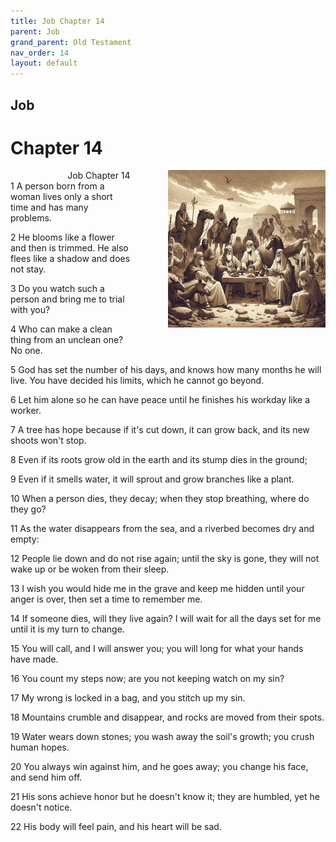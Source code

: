 ```yaml
---
title: Job Chapter 14
parent: Job
grand_parent: Old Testament
nav_order: 14
layout: default
---
```


## Job

# Chapter 14

<div style="clear: both; text-align: right;">
    <div style="max-width: 50%; height: auto; float: right; margin: 0 0 10px 10px; padding-left: 10%;">
        <img src="/assets/Image/Job/500/14.jpg" alt="Job Chapter 14" class="chapter-image">
    </div>
    <figcaption style="font-size: 14px; text-align: right;">Job Chapter 14</figcaption>
</div>
1 A person born from a woman lives only a short time and has many problems.

2 He blooms like a flower and then is trimmed. He also flees like a shadow and does not stay.

3 Do you watch such a person and bring me to trial with you?

4 Who can make a clean thing from an unclean one? No one.

5 God has set the number of his days, and knows how many months he will live. You have decided his limits, which he cannot go beyond.

6 Let him alone so he can have peace until he finishes his workday like a worker.

7 A tree has hope because if it's cut down, it can grow back, and its new shoots won't stop.

8 Even if its roots grow old in the earth and its stump dies in the ground;

9 Even if it smells water, it will sprout and grow branches like a plant.

10 When a person dies, they decay; when they stop breathing, where do they go?

11 As the water disappears from the sea, and a riverbed becomes dry and empty:

12 People lie down and do not rise again; until the sky is gone, they will not wake up or be woken from their sleep.

13 I wish you would hide me in the grave and keep me hidden until your anger is over, then set a time to remember me.

14 If someone dies, will they live again? I will wait for all the days set for me until it is my turn to change.

15 You will call, and I will answer you; you will long for what your hands have made.

16 You count my steps now; are you not keeping watch on my sin?

17 My wrong is locked in a bag, and you stitch up my sin.

18 Mountains crumble and disappear, and rocks are moved from their spots.

19 Water wears down stones; you wash away the soil's growth; you crush human hopes.

20 You always win against him, and he goes away; you change his face, and send him off.

21 His sons achieve honor but he doesn't know it; they are humbled, yet he doesn't notice.

22 His body will feel pain, and his heart will be sad.



